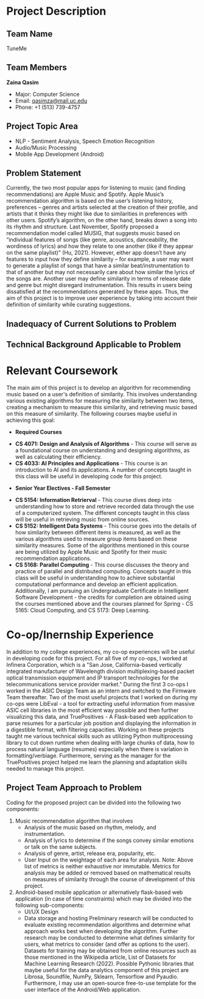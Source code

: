 # Project Description

## Team Name
TuneMe 

## Team Members 
**Zaina Qasim** 
- Major: Computer Science
- Email: qasimza@mail.uc.edu
- Phone: +1 (513) 739-4757

## Project Topic Area
- NLP - Sentiment Analysis, Speech Emotion Recognition 
- Audio/Music Processing 
- Mobile App Development (Android)

## Problem Statement 

Currently, the two most popular apps for listening to music (and finding recommendations) are Apple Music and Spotify. Apple Music’s recommendation algorithm is based on the user’s listening history, preferences – genres and artists selected at the creation of their profile, and artists that it thinks they might like due to similarities in preferences with other users. Spotify’s algorithm, on the other hand, breaks down a song into its rhythm and structure. Last November, Spotify proposed a recommendation model called MUSIG, that suggests music based on “individual features of songs (like genre, acoustics, danceability, the wordiness of lyrics) and how they relate to one another (like if they appear on the same playlist)” (Hu, 2021). However, either app doesn’t have any features to input how they define similarity – for example, a user may want to generate a playlist of songs that have a similar beat/instrumentation to that of another but may not necessarily care about how similar the lyrics of the songs are. Another user may define similarity in terms of release date and genre but might disregard instrumentation. This results in users being dissatisfied at the recommendations generated by these apps. Thus, the aim of this project is to improve user experience by taking into account their definition of similarity while curating suggestions.  

## Inadequacy of Current Solutions to Problem


## Technical Background Applicable to Problem

# Relevant Coursework

The main aim of this project is to develop an algorithm for recommending music based on a user's definition of similarity. This involves understanding various existing algorithms for measuring the similarity between two items, creating a mechanism to measure this similarity, and retrieving music based on this measure of similarity. The following courses maybe useful in achieving this goal:  
* __Required Courses__
 - __CS 4071: Design and Analysis of Algorithms__ - This course will serve as a foundational course on understanding and designing algorithms, as well as calculating their efficiency. 
 - __CS 4033: AI Principles and Applications__ - This course is an introduction to AI and its applications. A number of concepts taught in this class will be useful in developing code for this project.
* __Senior Year Electives - Fall Semester__
 - __CS 5154: Information Retrierval__ - This course dives deep into understanding how to store and retrieve recorded data through the use of a computerized system. The different concepts taught in this class will be useful in retrieving music from online sources.  
 - __CS 5152: Intelligent Data Systems__ - This course goes into the details of how similarity between different items is measured, as well as the various algorithms used to measure group items based on these similarity measures. Some of the algorithms mentioned in this course are being utilized by Apple Music and Spotify for their music recommendation applications.
 - __CS 5168: Parallel Computing__ - This course discusses the theory and practice of parallel and distributed computing. Concepts taught in this class will be useful in understanding how to achieve substantial computational performance and develop an efficient application.     
Additionally, I am pursuing an Undergraduate Certificate in Intelligent Software Development - the credits for completion are obtained using the courses mentioned above and the courses planned for Spring - CS 5165: Cloud Computing, and CS 5173: Deep Learning. 

# Co-op/Inernship Experience 

In addition to my college experiences, my co-op experiences will be useful in developing code for this project. For all five of my co-ops, I worked at Infinera Corporation, which is a "San Jose, California-based vertically integrated manufacturer of Wavelength division multiplexing-based packet optical transmission equipment and IP transport technologies for the telecommunications service provider market." During the first 3 co-ops I worked in the ASIC Design Team as an intern and switched to the Firmware Team thereafter. Two of the most useful projects that I worked on during my co-ops were LibEval - a tool for extracting useful information from massive ASIC cell libraries in the most efficient way possible and then further visualizing this data, and TruePositives - A Flask-based web application to parse resumes for a particular job position and displaying the information in a digestible format, with filtering capacities. Working on these projects taught me various technical skills such as utilizing Python multiprocessing library to cut down runtime when dealing with large chunks of data, how to process natural language (resumes) especially when there is variation in formatting/verbiage. Furthermore, serving as the manager for the TruePositives project helped me learn the planning and adaptation skills needed to manage this project.

##  Project Team Approach to Problem

Coding for the proposed project can be divided into the following two components:
1.	Music recommendation algorithm that involves 
    - Analysis of the music based on rhythm, melody, and instrumentation.
    - Analysis of lyrics to determine if the songs convey similar emotions or talk on the same subjects.
    - Analysis of genre, artist, release era, popularity, etc.
    - User Input on the weightage of each area for analysis.
Note: Above list of metrics is neither exhaustive nor immutable. Metrics for analysis may be added or removed based on mathematical results on measures of similarity through the course of development of this project. 
2.	Android-based mobile application or alternatively flask-based web application (in case of time constraints) which may be divided into the following sub-components:
    - UI/UX Design
    - Data storage and hosting
Preliminary research will be conducted to evaluate existing recommendation algorithms and determine what approach works best when developing the algorithm. Further research may be conducted to determine what defines similarity for users, what metrics to consider (and offer as options to the user). Datasets for training may be obtained from online resources such as those mentioned in the Wikipedia article, List of Datasets for Machine Learning Research (2022). Possible Pythonic libraries that maybe useful for the data analytics component of this project are Librosa, Soundfile, NumPy, Sklearn, Tensorflow and Pyaudio. Furthermore, I may use an open-source free-to-use template for the user interface of the Android/Web application. 
